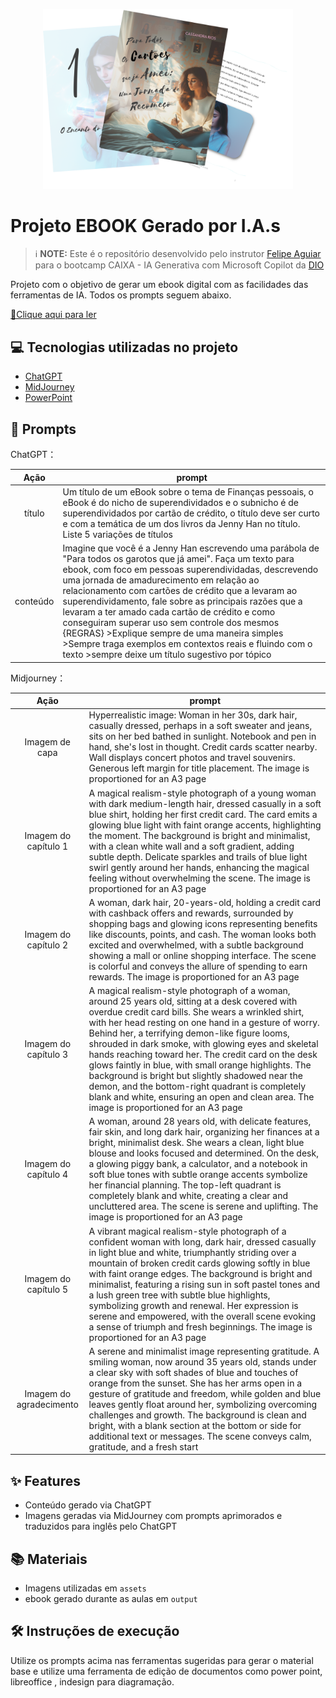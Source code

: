 <p align="center">
<img 
    src="./assets/cover.png"
    width="400"  
/>
</p>

# Projeto EBOOK Gerado por I.A.s


 > ℹ️ **NOTE:** Este é o repositório desenvolvido pelo instrutor [Felipe Aguiar](https://github.com/felipeAguiarCode/) para o bootcamp CAIXA - IA Generativa com Microsoft Copilot da [DIO](https://www.dio.me/bootcamp/coding-the-future-ia-generativa-microsoft-copilot) 

Projeto com o objetivo de gerar um ebook digital com as facilidades das ferramentas de IA. Todos os prompts
seguem abaixo.

<a href="https://github.com/CassieRios/prompts-recipe-to-create-a-ebook/blob/main/output/ebook%20-%20para%20todos%20os%20cartoes%20que%20amei%20output.pdf" title="View PDF now"> 📕Clique aqui para ler</a>

## 💻 Tecnologias utilizadas no projeto

- [ChatGPT](https://chat.openai.com/) 
- [MidJourney](https://www.midjourney.com/app/)
- [PowerPoint](https://www.microsoft.com/en/microsoft-365/powerpoint)

## 🧠 Prompts


ChatGPT：

|   Ação   | prompt                                                                                                                                                                                                                                                                         |
| :------: | ------------------------------------------------------------------------------------------------------------------------------------------------------------------------------------------------------------------------------------------------------------------------------ |
|  título  | Um título de um eBook sobre o tema de Finanças pessoais, o eBook é do nicho de superendividados e o subnicho é de superendividados por cartão de crédito, o título deve ser curto e com a temática de um dos livros da Jenny Han no título. Liste 5 variações de títulos                                                        |
| conteúdo | Imagine que você é a Jenny Han escrevendo uma parábola de "Para todos os garotos que já amei". Faça um texto para ebook, com foco em pessoas superendividadas, descrevendo uma jornada de amadurecimento em relação ao relacionamento com cartões de crédito que a levaram ao superendividamento, fale sobre as principais razões que a levaram a ter amado cada cartão de crédito e como conseguiram superar uso sem controle dos mesmos {REGRAS} >Explique sempre de uma maneira simples >Sempre traga exemplos em contextos reais e fluindo com o texto >sempre deixe um título sugestivo por tópico |

Midjourney：

|  Ação  | prompt                                                                                 |
| :----: | -------------------------------------------------------------------------------------- |
|  Imagem de capa  | Hyperrealistic image: Woman in her 30s, dark hair, casually dressed, perhaps in a soft sweater and jeans, sits on her bed bathed in sunlight. Notebook and pen in hand, she's lost in thought. Credit cards scatter nearby. Wall displays concert photos and travel souvenirs. Generous left margin for title placement. The image is proportioned for an A3 page|
|  Imagem do capítulo 1  | A magical realism-style photograph of a young woman with dark medium-length hair, dressed casually in a soft blue shirt, holding her first credit card. The card emits a glowing blue light with faint orange accents, highlighting the moment. The background is bright and minimalist, with a clean white wall and a soft gradient, adding subtle depth. Delicate sparkles and trails of blue light swirl gently around her hands, enhancing the magical feeling without overwhelming the scene. The image is proportioned for an A3 page|
|  Imagem do capítulo 2  | A woman, dark hair, 20-years-old, holding a credit card with cashback offers and rewards, surrounded by shopping bags and glowing icons representing benefits like discounts, points, and cash. The woman looks both excited and overwhelmed, with a subtle background showing a mall or online shopping interface. The scene is colorful and conveys the allure of spending to earn rewards. The image is proportioned for an A3 page|
|  Imagem do capítulo 3  | A magical realism-style photograph of a woman, around 25 years old, sitting at a desk covered with overdue credit card bills. She wears a wrinkled shirt, with her head resting on one hand in a gesture of worry. Behind her, a terrifying demon-like figure looms, shrouded in dark smoke, with glowing eyes and skeletal hands reaching toward her. The credit card on the desk glows faintly in blue, with small orange highlights. The background is bright but slightly shadowed near the demon, and the bottom-right quadrant is completely blank and white, ensuring an open and clean area. The image is proportioned for an A3 page|
|  Imagem do capítulo 4  | A woman, around 28 years old, with delicate features, fair skin, and long dark hair, organizing her finances at a bright, minimalist desk. She wears a clean, light blue blouse and looks focused and determined. On the desk, a glowing piggy bank, a calculator, and a notebook in soft blue tones with subtle orange accents symbolize her financial planning. The top-left quadrant is completely blank and white, creating a clear and uncluttered area. The scene is serene and uplifting. The image is proportioned for an A3 page|
|  Imagem do capítulo 5  | A vibrant magical realism-style photograph of a confident woman with long, dark hair, dressed casually in light blue and white, triumphantly striding over a mountain of broken credit cards glowing softly in blue with faint orange edges. The background is bright and minimalist, featuring a rising sun in soft pastel tones and a lush green tree with subtle blue highlights, symbolizing growth and renewal. Her expression is serene and empowered, with the overall scene evoking a sense of triumph and fresh beginnings. The image is proportioned for an A3 page|
|  Imagem do agradecimento  | A serene and minimalist image representing gratitude. A smiling woman, now around 35 years old, stands under a clear sky with soft shades of blue and touches of orange from the sunset. She has her arms open in a gesture of gratitude and freedom, while golden and blue leaves gently float around her, symbolizing overcoming challenges and growth. The background is clean and bright, with a blank section at the bottom or side for additional text or messages. The scene conveys calm, gratitude, and a fresh start|

## ✨ Features

- Conteúdo gerado via ChatGPT
- Imagens geradas via MidJourney com prompts aprimorados e traduzidos para inglês pelo ChatGPT

## 📚 Materiais

- Imagens utilizadas em `assets`
- ebook gerado durante as aulas em `output`

## 🛠️ Instruções de execução

Utilize os prompts acima nas ferramentas sugeridas para gerar o material base e utilize uma ferramenta de edição de documentos como power point, libreoffice , indesign para diagramação.

<p>
